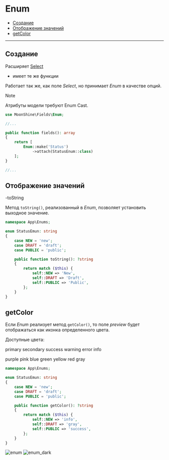 # Enum

- [Создание](#make)
- [Отображение значений](#displaying-values)
- [getColor](#getcolor)

---

<a name="make"></a>
## Создание
Расширяет [Select](/docs/{{version}}/fields/select)  
* имеет те же функции  

Работает так же, как поле *Select*, но принимает *Enum* в качестве опций.

> [!NOTE]
> Атрибуты модели требуют Enum Cast.

```php
use MoonShine\Fields\Enum;

//...

public function fields(): array
{
    return [
        Enum::make('Status')
            ->attach(StatusEnum::class)
    ];
}

//...
```

<a name="displaying-values"></a>
## Отображение значений

-toString

Метод `toString()`, реализованный в *Enum*, позволяет установить выходное значение.

```php
namespace App\Enums;

enum StatusEmun: string
{
    case NEW = 'new';
    case DRAFT = 'draft';
    case PUBLIC = 'public';

    public function toString(): ?string
    {
        return match ($this) {
            self::NEW => 'New',
            self::DRAFT => 'Draft',
            self::PUBLIC => 'Public',
        };
    }
}
```

<a name="getcolor"></a>
## getColor
Если *Enum* реализует метод `getColor()`, то поле *preview* будет отображаться как иконка определенного цвета.

Доступные цвета:

<p class="my-4 flex flex-wrap gap-1">
    <span class="badge badge-primary">primary</span>
    <span class="badge badge-secondary">secondary</span>
    <span class="badge badge-success">success</span>
    <span class="badge badge-warning">warning</span>
    <span class="badge badge-error">error</span>
    <span class="badge badge-info">info</span>
</p>

<p class="my-4 flex flex-wrap gap-1">
    <span class="badge badge-purple">purple</span>
    <span class="badge badge-pink">pink</span>
    <span class="badge badge-blue">blue</span>
    <span class="badge badge-green">green</span>
    <span class="badge badge-yellow">yellow</span>
    <span class="badge badge-red">red</span>
    <span class="badge badge-gray">gray</span>
</p>

```php
namespace App\Enums;

enum StatusEmun: string
{
    case NEW = 'new';
    case DRAFT = 'draft';
    case PUBLIC = 'public';

    public function getColor(): ?string
    {
        return match ($this) {
            self::NEW => 'info',
            self::DRAFT => 'gray',
            self::PUBLIC => 'success',
        };
    }
}
```
![enum](https://raw.githubusercontent.com/moonshine-software/doc/2.x/resources/screenshots/enum.png)
![enum_dark](https://raw.githubusercontent.com/moonshine-software/doc/2.x/resources/screenshots/enum_dark.png)


